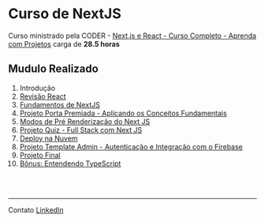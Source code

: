 # Curso de NextJS

Curso ministrado pela CODER -
[Next.js e React - Curso Completo - Aprenda com Projetos](https://www.udemy.com/course/nextjs-e-react/) carga de **28.5 horas**

## Mudulo Realizado 

1. Introdução
2. [Revisão React](https://github.com/daniloJava/curso-nextjs/tree/main/02-revisao-react)
3. [Fundamentos de NextJS](https://github.com/daniloJava/curso-nextjs/tree/main/03-fundamentos-next-js)
4. [Projeto Porta Premiada - Aplicando os Conceitos Fundamentais](https://github.com/daniloJava/curso-nextjs/tree/main/04-porta-premiada-js)
5. [Modos de Pré Renderização do Next JS](https://github.com/daniloJava/curso-nextjs/tree/main/05-pre-renderizacao)
6. [Projeto Quiz - Full Stack com Next JS](https://github.com/daniloJava/curso-nextjs/tree/main/06-projeto-quiz)
7. [Deploy na Nuvem](https://github.com/daniloJava/curso-nextjs/tree/main/07-deploy-nuvem)
8. [Projeto Template Admin - Autenticação e Integração com o Firebase](https://github.com/daniloJava/curso-nextjs/tree/main/08-projeto-template-admin)
9. [Projeto Final](https://github.com/daniloJava/curso-nextjs/tree/main/09-projeto-final-crud)
10. [Bônus: Entendendo TypeScript](https://github.com/daniloJava/curso-nextjs/tree/main/10-typescript)

<br></br>
- - - -
Contato
[LinkedIn](https://www.linkedin.com/in/danilo-manoel-oliveira-da-silva/)